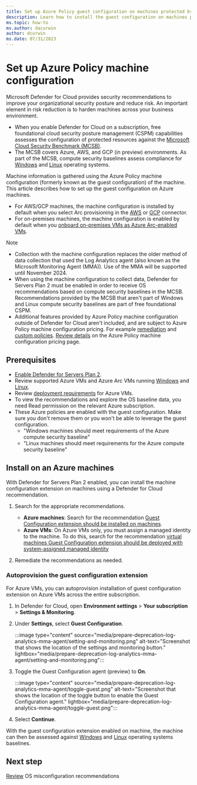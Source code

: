 ```yaml
---
title: Set up Azure Policy guest configuration on machines protected by Microsoft Defender for Cloud
description: Learn how to install the guest configuration on machines protected by Microsoft Defender for Cloud to assess OS misconfigurations. 
ms.topic: how-to
ms.author: dacurwin
author: dcurwin
ms.date: 07/31/2023
---
```


# Set up Azure Policy machine configuration

Microsoft Defender for Cloud provides security recommendations to improve your organizational security posture and reduce risk. An important element in risk reduction is to harden machines across your business environment.

- When you enable Defender for Cloud on a subscription, free foundational cloud security posture management (CSPM) capabilities assesses the configuration of protected resources against the [Microsoft Cloud Security Benchmark (MCSB)](/security/benchmark/azure/introduction).
- The MCSB covers Azure, AWS, and GCP (in preview) environments. As part of the MCSB, compute security baselines assess compliance for [Windows](/azure/governance/policy/samples/guest-configuration-baseline-windows) and [Linux](/azure/governance/policy/samples/guest-configuration-baseline-linux) operating systems.


Machine information is gathered using the Azure Policy machine configuration (formerly known as the guest configuration) of the machine. This article describes how to set up the guest configuration on Azure machines.

- For AWS/GCP machines, the machine configuration is installed by default when you select Arc provisioning in the [AWS](quickstart-onboard-aws.md) or [GCP](quickstart-onboard-gcp.md) connector.
- For on-premises machines, the machine configuration is enabled by default when you [onboard on-premises VMs as Azure Arc-enabled VMs](/azure/azure-arc/servers/learn/quick-enable-hybrid-vm).


> [!NOTE]
> - Collection with the machine configuration replaces the older method of data collection that used the Log Analytics agent (also known as the Microsoft Monitoring Agent (MMA)). Use of the MMA will be supported until November 2024.
> - When using the machine configuration to collect data, Defender for Servers Plan 2 must be enabled in order to receive OS recommendations based on compute security baselines in the MCSB. Recommendations provided by the MCSB that aren't part of Windows and Linux compute security baselines are part of free foundational CSPM.
> - Additional features provided by Azure Policy machine configuration outside of Defender for Cloud aren't included, and are subject to Azure Policy machine configuration pricing. For example [remediation](/azure/governance/machine-configuration/concepts/remediation-options) and [custom policies](/azure/governance/machine-configuration/how-to/create-policy-definition). [Review details](https://azure.microsoft.com/pricing/details/azure-policy/?msockid=06fc23a2aac2601229353214abbf61f1) on the Azure Policy machine configuration pricing page.



## Prerequisites

- [Enable Defender for Servers Plan 2](plan-defender-for-servers-select-plan.md).
- Review supported Azure VMs and Azure Arc VMs running  [Windows](support-matrix-defender-for-servers.md#windows-machine-support) and [Linux](support-matrix-defender-for-servers.md#linux-machine-support).
- Review [deployment requirements](zure/governance/machine-configuration/overview#enable-machine-configuration) for Azure VMs.
- To view the recommendations and explore the OS baseline data, you need Read permission on the relevant Azure subscription.
- These Azure policies are enabled with the guest configuration. Make sure you don't remove them or you won't be able to leverage the guest configuration.
    - "Windows machines should meet requirements of the Azure compute security baseline" 
    - "Linux machines should meet requirements for the Azure compute security baseline"


## Install on an Azure machines

With Defender for Servers Plan 2 enabled, you can install the machine configuration extension on machines using a Defender for Cloud recommendation.

1. Search for the appropriate recommendations.

    - **Azure machines**: Search for the recommendation [Guest Configuration extension should be installed on machines](https://portal.azure.com/#blade/Microsoft_Azure_Security/RecommendationsBlade/assessmentKey/6c99f570-2ce7-46bc-8175-cde013df43bc).
    - **Azure VMs**: On Azure VMs only, you must assign a managed identity to the machine. To do this, search for the recommendation [virtual machines Guest Configuration extension should be deployed with system-assigned managed identity](https://portal.azure.com/#blade/Microsoft_Azure_Security/RecommendationsBlade/assessmentKey/69133b6b-695a-43eb-a763-221e19556755)
1. Remediate the recommendations as needed.

### Autoprovision the guest configuration extension

For Azure VMs, you can autoprovision installation of guest configuration extension on Azure VMs across the entire subscription.

1. In Defender for Cloud, open **Environment settings** > **Your subscription** > **Settings & Monitoring**.
1. Under **Settings**, select **Guest Configuration**.

    :::image type="content" source="media/prepare-deprecation-log-analytics-mma-agent/setting-and-monitoring.png" alt-text="Screenshot that shows the location of the settings and monitoring button." lightbox="media/prepare-deprecation-log-analytics-mma-agent/setting-and-monitoring.png":::

1. Toggle the Guest Configuration agent (preview) to **On**.

    :::image type="content" source="media/prepare-deprecation-log-analytics-mma-agent/toggle-guest.png" alt-text="Screenshot that shows the location of the toggle button to enable the Guest Configuration agent." lightbox="media/prepare-deprecation-log-analytics-mma-agent/toggle-guest.png":::

1. Select **Continue**.


With the guest configuration extension enabled on machine, the machine can then be assessed against [Windows](/azure/governance/policy/samples/guest-configuration-baseline-windows) and [Linux](/azure/governance/policy/samples/guest-configuration-baseline-linux) operating systems baselines.




## Next step

[Review](apply-security-baseline.md) OS misconfiguration recommendations

